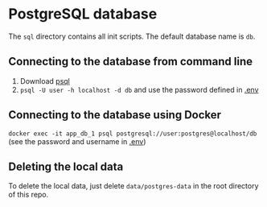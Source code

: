 # PostgreSQL database

The `sql` directory contains all init scripts. The default database name is `db`.

## Connecting to the database from command line

1. Download [psql](https://www.postgresql.org/download/)
2. `psql -U user -h localhost -d db` and use the password defined in [.env](.env)

## Connecting to the database using Docker
`docker exec -it app_db_1 psql postgresql://user:postgres@localhost/db`
(see the password and username in [.env](.env))


## Deleting the local data

To delete the local data, just delete `data/postgres-data` in the root directory of this repo.
